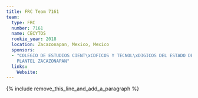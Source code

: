 ```yaml
---
title: FRC Team 7161
team:
  type: FRC
  number: 7161
  name: CECYTOS
  rookie_year: 2018
  location: Zacazonapan, Mexico, Mexico
  sponsors:
  - "COLEGIO DE ESTUDIOS CIENT\xCDFICOS Y TECNOL\xD3GICOS DEL ESTADO DE M\xC9XICO
    PLANTEL ZACAZONAPAN"
  links:
    Website:
---
```


{% include remove_this_line_and_add_a_paragraph %}